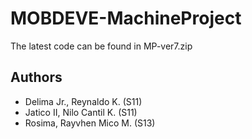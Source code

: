 # MOBDEVE-MachineProject

The latest code can be found in MP-ver7.zip

## Authors

- Delima Jr., Reynaldo K. (S11)
- Jatico II, Nilo Cantil K. (S11)
- Rosima, Rayvhen Mico M. (S13)
